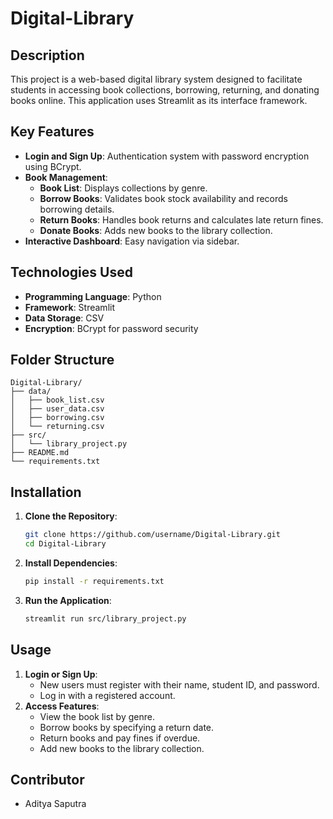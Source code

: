 # Digital-Library

## Description
This project is a web-based digital library system designed to facilitate students in accessing book collections, borrowing, returning, and donating books online. This application uses Streamlit as its interface framework.

## Key Features
- **Login and Sign Up**: Authentication system with password encryption using BCrypt.
- **Book Management**:
  - **Book List**: Displays collections by genre.
  - **Borrow Books**: Validates book stock availability and records borrowing details.
  - **Return Books**: Handles book returns and calculates late return fines.
  - **Donate Books**: Adds new books to the library collection.
- **Interactive Dashboard**: Easy navigation via sidebar.

## Technologies Used
- **Programming Language**: Python
- **Framework**: Streamlit
- **Data Storage**: CSV
- **Encryption**: BCrypt for password security

## Folder Structure
```
Digital-Library/
├── data/
│   ├── book_list.csv
│   ├── user_data.csv
│   ├── borrowing.csv
│   └── returning.csv
├── src/
│   └── library_project.py
├── README.md
└── requirements.txt
```

## Installation
1. **Clone the Repository**:
   ```bash
   git clone https://github.com/username/Digital-Library.git
   cd Digital-Library
   ```
2. **Install Dependencies**:
   ```bash
   pip install -r requirements.txt
   ```
3. **Run the Application**:
   ```bash
   streamlit run src/library_project.py
   ```

## Usage
1. **Login or Sign Up**:
   - New users must register with their name, student ID, and password.
   - Log in with a registered account.
2. **Access Features**:
   - View the book list by genre.
   - Borrow books by specifying a return date.
   - Return books and pay fines if overdue.
   - Add new books to the library collection.

## Contributor
- Aditya Saputra

